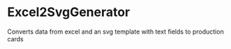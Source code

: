 # Excel2SvgGenerator
Converts data from excel and an svg template with text fields to production cards
